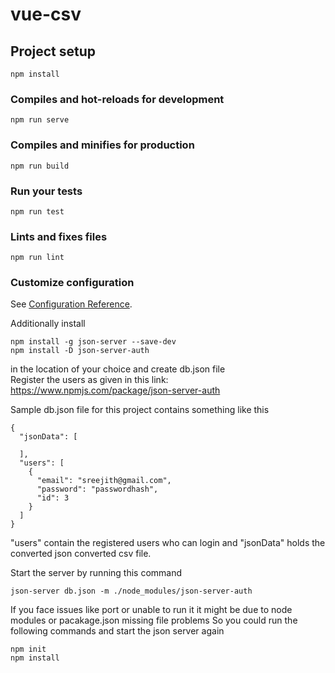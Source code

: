 # vue-csv

## Project setup
```
npm install
```

### Compiles and hot-reloads for development
```
npm run serve
```

### Compiles and minifies for production
```
npm run build
```

### Run your tests
```
npm run test
```

### Lints and fixes files
```
npm run lint
```

### Customize configuration
See [Configuration Reference](https://cli.vuejs.org/config/).

Additionally install
```
npm install -g json-server --save-dev
npm install -D json-server-auth
```
in the location of your choice and create db.json file  
Register the users as given in this link:  https://www.npmjs.com/package/json-server-auth    

Sample db.json file for this project contains something like this  
```
{
  "jsonData": [
   
  ],
  "users": [
    {
      "email": "sreejith@gmail.com",
      "password": "passwordhash",
      "id": 3
    }
  ]
}
```
"users" contain the registered users who can login and "jsonData" holds the converted json converted csv file.   

Start the server by running this command  
```
json-server db.json -m ./node_modules/json-server-auth
```

If you face issues like port or unable to run it it might be due to node modules or pacakage.json missing file problems
So you could run the following commands and start the json server again
```
npm init
npm install
```
